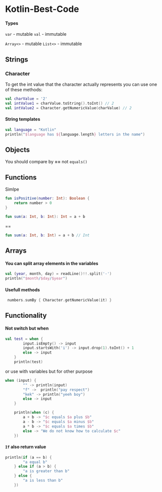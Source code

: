 # Kotlin-Best-Code

#### Types

`var` - mutable
`val` - immutable

`Array<>` - mutable
`List<>` - immutable


## Strings

### Character

To get the int value that the character actually represents you can use one of these methods:
```kotlin
val charValue = '2'
val intValue1 = charValue.toString().toInt() // 2
val intValue2 = Character.getNumericValue(charValue) // 2
```

#### String templates

```kotlin
val language = "Kotlin"
println("$language has ${language.length} letters in the name")
```

## Objects

You should compare by **==** not `equals()`


## Functions

Simlpe 

```kotlin
fun isPositive(number: Int): Boolean {
    return number > 0
}
```

```kotlin
fun sum(a: Int, b: Int): Int = a + b
```
==
```kotlin
fun sum(a: Int, b: Int) = a + b // Int
```
## Arrays

#### You can split array elements in the variables

```kotlin
val (year, month, day) = readLine()!!.split('-')
println("$month/$day/$year")
```

#### Usefull methods

```kotlin
 numbers.sumBy { Character.getNumericValue(it) }
```

## Functionality

#### Not switch but when

```kotlin
val test = when {
        input.isEmpty() -> input
        input.startsWith('i') -> input.drop(1).toInt() + 1
        else -> input
    }
    println(test)
```

or use with variables but for other purpose


```kotlin
when (input) {
        "" -> println(input)
        "f" ->  println("pay respect")
        "kek" -> println("yeeh boy")
        else -> input
    }
```

```kotlin
    println(when (c) {
        a + b -> "$c equals $a plus $b"
        a - b -> "$c equals $a minus $b"
        a * b -> "$c equals $a times $b"
        else -> "We do not know how to calculate $c"
    })
```


#### `If` also return value

```kotlin
println(if (a == b) {
        "a equal b"
    } else if (a > b) {
        "a is greater than b"
    } else {
        "a is less than b"
    })
```
